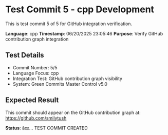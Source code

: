 ﻿# Test Commit 5 - cpp Development

This is test commit 5 of 5 for GitHub integration verification.

**Language**: cpp
**Timestamp**: 06/20/2025 23:05:46
**Purpose**: Verify GitHub contribution graph integration

## Test Details
- Commit Number: 5/5
- Language Focus: cpp
- Integration Test: GitHub contribution graph visibility
- System: Green Commits Master Control v5.0

## Expected Result
This commit should appear on the GitHub contribution graph at:
https://github.com/smilytush

**Status**: âœ… TEST COMMIT CREATED

